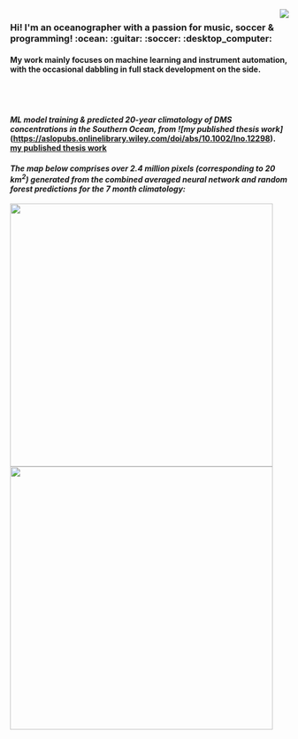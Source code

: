 <a height="100" href="https://github.com/anuraghazra/convoychat">
    <img align="right" src="https://github-readme-stats-git-masterrstaa-rickstaa.vercel.app/api/top-langs/?username=bjmcnabb&size_weight=0.5&count_weight=0.5&langs_count=20&show_icons=true&theme=great-gatsby&layout=compact&card_width=320"/>
</a>
<h3>Hi! I'm an oceanographer with a passion for music, soccer & programming! :ocean: :guitar: :soccer: :desktop_computer:</h3>
<h4>My work mainly focuses on machine learning and instrument automation, with the occasional dabbling in full stack development on the side. </h4>
&nbsp;  

#

#### *ML model training & predicted 20-year climatology of DMS concentrations in the Southern Ocean, from ![my published thesis work]*(https://aslopubs.onlinelibrary.wiley.com/doi/abs/10.1002/lno.12298). <a href="https://aslopubs.onlinelibrary.wiley.com/doi/abs/10.1002/lno.12298">my published thesis work</a>
#### *The map below comprises over 2.4 million pixels (corresponding to 20 km<sup>2</sup>) generated from the combined averaged neural network and random forest predictions for the 7 month climatology:*
<p float="left">
  <img src='https://user-images.githubusercontent.com/68400556/161632855-8fa55e2e-be69-47d4-94a2-f52e9ad1a0eb.gif'  height="475"/>
  <img src='https://user-images.githubusercontent.com/68400556/161633959-1ebbbef7-d62e-46d0-a7e0-d35cf432577e.gif'  height="475"/>
</p>

<!--
**bjmcnabb/bjmcnabb** is a ✨ _special_ ✨ repository because its `README.md` (this file) appears on your GitHub profile.

Here are some ideas to get you started:

- 🔭 I’m currently working on ...
- 🌱 I’m currently learning ...
- 👯 I’m looking to collaborate on ...
- 🤔 I’m looking for help with ...
- 💬 Ask me about ...
- 📫 How to reach me: ...
- 😄 Pronouns: ...
- ⚡ Fun fact: ...
-->
